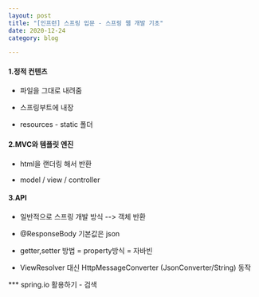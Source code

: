 ```yaml
---
layout: post
title: "[인프런] 스프링 입문 - 스프링 웹 개발 기초"
date: 2020-12-24
category: blog

---
```




#### 1.정적 컨텐츠

 - 파일을 그대로 내려줌

 - 스프링부트에 내장
 
 - resources - static 폴더
 
 
 
#### 2.MVC와 템플릿 엔진
 
 - html을 랜더링 해서 반환

 - model / view / controller
 
 
#### 3.API

 - 일반적으로 스프링 개발 방식 --> 객체 반환

 - @ResponseBody 기본값은 json
 
 - getter,setter 방법 = property방식 = 자바빈
 
 - ViewResolver 대신 HttpMessageConverter (JsonConverter/String) 동작
 
 


*** spring.io 활용하기 - 검색
